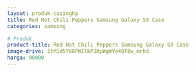 ```yaml
---
layout: produk-casinghp
title: Red Hot Chili Peppers Samsung Galaxy S9 Case
categories: samsung

# Produk
product-title: Red Hot Chili Peppers Samsung Galaxy S9 Case
image-drive: 1tM1d5Y68PWIlbPJRpWgWVo4QT8w_mrhd
harga: 90000
---
```

